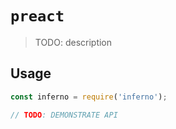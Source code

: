 # `preact`

> TODO: description

## Usage

```javascript
const inferno = require('inferno');

// TODO: DEMONSTRATE API
```
